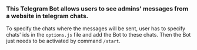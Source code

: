 ### This Telegram Bot allows users to see admins' messages from a website in telegram chats.

To specify the chats where the messages will be sent, user has to specify chats' ids in the `options.js` file and add the Bot to these chats. Then the Bot just needs to be activated by command `/start`.
